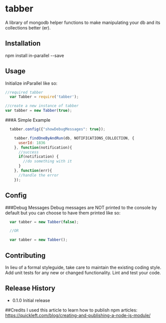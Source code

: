 # tabber
A library of  mongodb helper functions to make manipulating your db and its collections better (er).

## Installation

  npm install in-parallel --save

## Usage
Initialize inParallel like so:
  ```javascript
  //required tabber
	var Tabber = require('tabber');

  //create a new instance of tabber
  var tabber = new Tabber(true);
  ```
###A Simple Example
  ```javascript
    tabber.config({"showDebugMessages": true});

      tabber.findOneByAndRun(db, NOTIFICATIONS_COLLECTION, {
        userId: 1836
      }, function(notification){
        //success
        if(notification) {
          //do something with it
        }
      }, function(err){
        //handle the error
      });

  ```

## Config

###Debug Messages
  Debug messages are NOT printed to the console by default but you can choose to have them printed like so:
  ```javascript
  	var tabber = new Tabber(false);

    //OR 

    var tabber = new Tabber();
  ```  

## Contributing

In lieu of a formal styleguide, take care to maintain the existing coding style.
Add unit tests for any new or changed functionality. Lint and test your code.

## Release History

* 0.1.0 Initial release

##Credits
I used this article to learn how to publish npm articles:
https://quickleft.com/blog/creating-and-publishing-a-node-js-module/
